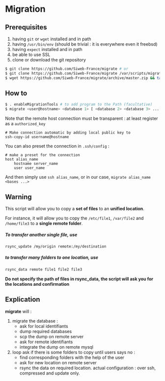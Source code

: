 # Migration

## Prerequisites

1. having `git` or `wget` installed and in path
2. having `/usr/bin/env` (should be trivial : it is everywhere even it freebsd)
3. having `expect` installed and in path
4. be able to use SSL
5. clone or download the git repository
```bash
$ git clone https://github.com/Siweb-France/migrate # or
$ git clone https://github.com/Siweb-France/migrate /var/scripts/migrate # for custom location, or
$ wget https://github.com/Siweb-France/migrate/archive/master.zip && tar -xf master.zip && rm master.zip # if git is inaccessible
```


## How to

```bash
$ . enableMigrationTools # to add program to the Path (facultative)
$ migrate <user@hostname> <database 1> [ <database 2> <database 3> ... ]
```
Note that the remote host connection must be transparent : at least register as a `authorized_key`

```ssh
# Make connection automatic by adding local public key to 
ssh-copy-id username@hostname
```

You can also preset the connection in `.ssh/config` :

```ssh
# make a preset for the connection
host alias_name
    hostname server_name
    user user_name
```

And then simply use `ssh alias_name`, or in our case, `migrate alias_name <bases ...>`

## Warning

This script will allow you to copy a **set of files** to an **unified location**.

For instance, it will allow you to copy the `/etc/file1`, `/var/file2` and `/home/file3` to a **single remote folder**.

##### To transfer another single file, use 

```bash
rsync_update /my/origin remote:/my/destination
```

##### to transfer many folders to one location, use

```bash
rsync_data remote file1 file2 file3    
```

**Do not specify the path of files in rsync\_data, the script will ask you for the locations and confirmation**


## Explication

**migrate** will : 
1. migrate the database :
    * ask for local identifiants
    * dump required databases
    * scp the dump on remote server
    * ask for remote identifiants
    * integrate the dump on remote mysql
2. loop ask if there is some folders to copy until users says no :
    * find corresponding folders with the help of the user
    * ask for new location on remote server
    * rsync the data on required location. actual configuration : over ssh, compressed and update only.
